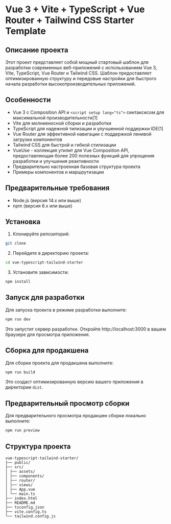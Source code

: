 # Vue 3 + Vite + TypeScript + Vue Router + Tailwind CSS Starter Template

## Описание проекта

Этот проект представляет собой мощный стартовый шаблон для разработки современных веб-приложений с использованием Vue 3, Vite, TypeScript, Vue Router и Tailwind CSS. Шаблон предоставляет оптимизированную структуру и передовые настройки для быстрого начала разработки высокопроизводительных приложений.

## Особенности

- Vue 3 с Composition API и `<script setup lang="ts">` синтаксисом для максимальной производительности[1]
- Vite для молниеносной сборки и разработки
- TypeScript для надежной типизации и улучшенной поддержки IDE[1]
- Vue Router для эффективной навигации с поддержкой ленивой загрузки компонентов
- Tailwind CSS для быстрой и гибкой стилизации
- VueUse - коллекция утилит для Vue Composition API, предоставляющая более 200 полезных функций для упрощения разработки и улучшения реактивности
- Предварительно настроенная базовая структура проекта
- Примеры компонентов и маршрутизации

## Предварительные требования

- Node.js (версия 14.x или выше)
- npm (версия 6.x или выше)

## Установка

1. Клонируйте репозиторий:

```bash
git clone 
```

2. Перейдите в директорию проекта:

```bash
cd vue-typescript-tailwind-starter
```

3. Установите зависимости:

```bash
npm install
```

## Запуск для разработки

Для запуска проекта в режиме разработки выполните:

```bash
npm run dev
```

Это запустит сервер разработки. Откройте http://localhost:3000 в вашем браузере для просмотра приложения.

## Сборка для продакшена

Для сборки проекта для продакшена выполните:

```bash
npm run build
```

Это создаст оптимизированную версию вашего приложения в директории `dist`.

## Предварительный просмотр сборки

Для предварительного просмотра продакшен сборки локально выполните:

```bash
npm run preview
```

## Структура проекта

```
vue-typescript-tailwind-starter/
├── public/
├── src/
│ ├── assets/
│ ├── components/
│ ├── router/
│ ├── views/
│ ├── App.vue
│ └── main.ts
├── index.html
├── README.md
├── tsconfig.json
├── vite.config.ts
└── tailwind.config.js
```